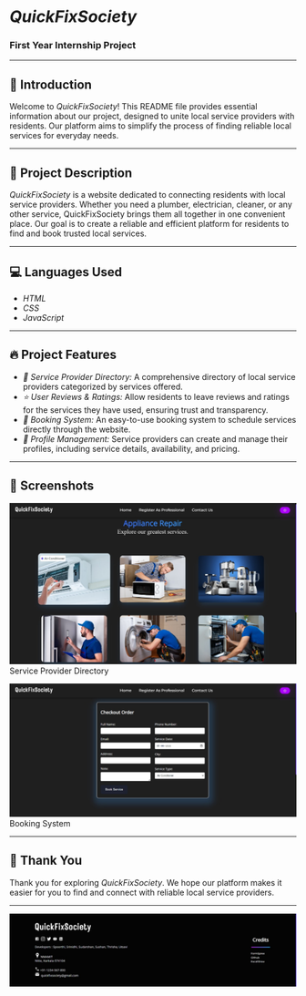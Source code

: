 # *QuickFixSociety*

### First Year Internship Project

---

## 🌟 Introduction

Welcome to *QuickFixSociety*! This README file provides essential information about our project, designed to unite local service providers with residents. Our platform aims to simplify the process of finding reliable local services for everyday needs.

---

## 📝 Project Description

*QuickFixSociety* is a website dedicated to connecting residents with local service providers. Whether you need a plumber, electrician, cleaner, or any other service, QuickFixSociety brings them all together in one convenient place. Our goal is to create a reliable and efficient platform for residents to find and book trusted local services.

---

## 💻 Languages Used

- *HTML*
- *CSS*
- *JavaScript*

---

## 🔥 Project Features

- *🔎 Service Provider Directory:* A comprehensive directory of local service providers categorized by services offered.
- *⭐ User Reviews & Ratings:* Allow residents to leave reviews and ratings for the services they have used, ensuring trust and transparency.
- *📅 Booking System:* An easy-to-use booking system to schedule services directly through the website.
- *👤 Profile Management:* Service providers can create and manage their profiles, including service details, availability, and pricing.

---

## 📸 Screenshots

![Service Directory](ScreenShots/Interphase.jpg)
Service Provider Directory

![Booking System](ScreenShots/Booking.jpg)
Booking System

---

## 🙏 Thank You

Thank you for exploring *QuickFixSociety*. We hope our platform makes it easier for you to find and connect with reliable local service providers.

---

![Footer](ScreenShots/Footer.jpg)
